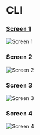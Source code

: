 # CLI
### [Screen 1](https://i.ibb.co/ZdJgzs2/Screen-1.png)
![Screen 1](https://i.ibb.co/ZdJgzs2/Screen-1.png)
### Screen 2
![Screen 2](https://i.ibb.co/NTgMJMF/Screen-2.png)
### Screen 3
![Screen 3](https://i.ibb.co/VmcRRvd/Screen-3.png)
### Screen 4
![Screen 4](https://i.ibb.co/0ynDh3W/Screen-4.png)

